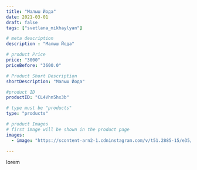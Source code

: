 ```yaml
---
title: "Малыш Йода"
date: 2021-03-01
draft: false
tags: ["svetlana_mikhaylyan"]

# meta description
description : "Малыш Йода"

# product Price
price: "3000"
priceBefore: "3600.0"

# Product Short Description
shortDescription: "Малыш Йода"

#product ID
productID: "CL4Vhn5hx3b"

# type must be "products"
type: "products"

# product Images
# first image will be shown in the product page
images:
  - image: "https://scontent-arn2-1.cdninstagram.com/v/t51.2885-15/e35/155146027_922981958443701_4624252266644486371_n.jpg?se=7&tp=1&_nc_ht=scontent-arn2-1.cdninstagram.com&_nc_cat=109&_nc_ohc=xqZQbbp4TIcAX8rGX5M&ccb=7-4&oh=01664888f7612586d313a9ed09842468&oe=608311AF&_nc_sid=86f79a&ig_cache_key=MjUxOTg1ODY2MTA3NDM0NTQzNQ%3D%3D.2-ccb7-4"

---
```

lorem
